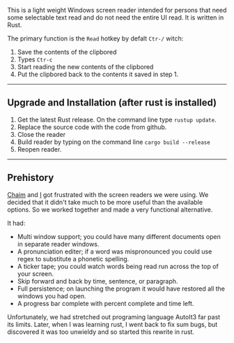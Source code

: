 This is a light weight Windows screen reader intended for persons that need some selectable text read and do not need the entire UI read. It is written in Rust.

The primary function is the `Read` hotkey by defalt `Ctr-/` witch:
1. Save the contents of the clipbored
2. Types `Ctr-c`
3. Start reading the new contents of the clipbored
4. Put the clipbored back to the contents it saved in step 1.

----
Upgrade and Installation (after rust is installed)
----
1. Get the latest Rust release. On the command line type `rustup update`.
2. Replace the source code with the code from github.
3. Close the reader
3. Build reader by typing on the command line `cargo build --release`
4. Reopen reader.

----
Prehistory
----

[Chaim](https://github.com/toChaim) and [I](https://github.com/Eh2406) got frustrated with the screen readers we were using. We decided that it didn't take much to be more useful than the available options. So we worked together and made a very functional alternative.

It had:
- Multi window support; you could have many different documents open in separate reader windows.
- A pronunciation editer; if a word was mispronounced you could use regex to substitute a phonetic spelling.
- A ticker tape; you could watch words being read run across the top of your screen.
- Skip forward and back by time, sentence, or paragraph.
- Full persistence; on launching the program it would have restored all the windows you had open.
- A progress bar complete with percent complete and time left.

Unfortunately, we had stretched out programing language AutoIt3 far past its limits. Later, when I was learning rust, I went back to fix sum bugs, but discovered it was too unwieldy and so started this rewrite in rust.